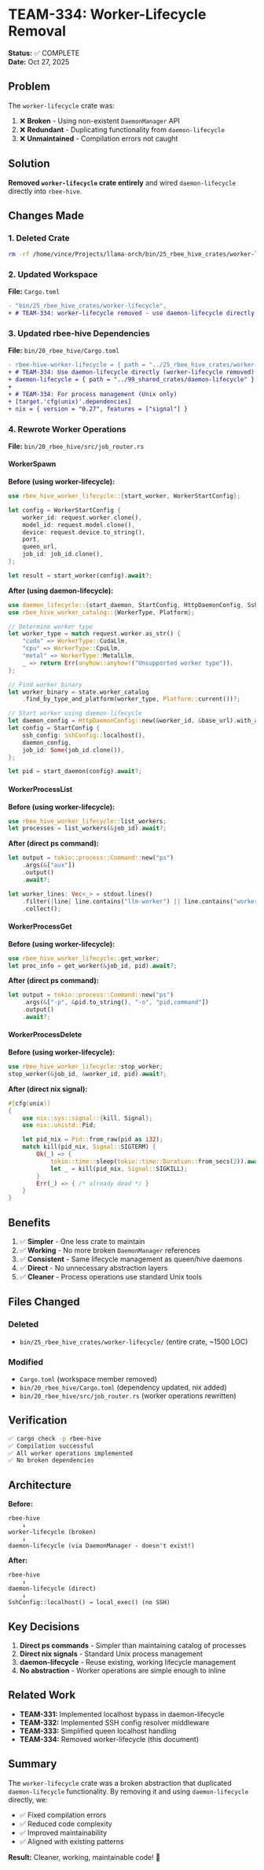 # TEAM-334: Worker-Lifecycle Removal

**Status:** ✅ COMPLETE  
**Date:** Oct 27, 2025

## Problem

The `worker-lifecycle` crate was:
1. ❌ **Broken** - Using non-existent `DaemonManager` API
2. ❌ **Redundant** - Duplicating functionality from `daemon-lifecycle`
3. ❌ **Unmaintained** - Compilation errors not caught

## Solution

**Removed `worker-lifecycle` crate entirely** and wired `daemon-lifecycle` directly into `rbee-hive`.

## Changes Made

### 1. Deleted Crate

```bash
rm -rf /home/vince/Projects/llama-orch/bin/25_rbee_hive_crates/worker-lifecycle
```

### 2. Updated Workspace

**File:** `Cargo.toml`

```diff
- "bin/25_rbee_hive_crates/worker-lifecycle",
+ # TEAM-334: worker-lifecycle removed - use daemon-lifecycle directly
```

### 3. Updated rbee-hive Dependencies

**File:** `bin/20_rbee_hive/Cargo.toml`

```diff
- rbee-hive-worker-lifecycle = { path = "../25_rbee_hive_crates/worker-lifecycle" }
+ # TEAM-334: Use daemon-lifecycle directly (worker-lifecycle removed)
+ daemon-lifecycle = { path = "../99_shared_crates/daemon-lifecycle" }
+
+ # TEAM-334: For process management (Unix only)
+ [target.'cfg(unix)'.dependencies]
+ nix = { version = "0.27", features = ["signal"] }
```

### 4. Rewrote Worker Operations

**File:** `bin/20_rbee_hive/src/job_router.rs`

#### WorkerSpawn

**Before (using worker-lifecycle):**
```rust
use rbee_hive_worker_lifecycle::{start_worker, WorkerStartConfig};

let config = WorkerStartConfig {
    worker_id: request.worker.clone(),
    model_id: request.model.clone(),
    device: request.device.to_string(),
    port,
    queen_url,
    job_id: job_id.clone(),
};

let result = start_worker(config).await?;
```

**After (using daemon-lifecycle):**
```rust
use daemon_lifecycle::{start_daemon, StartConfig, HttpDaemonConfig, SshConfig};
use rbee_hive_worker_catalog::{WorkerType, Platform};

// Determine worker type
let worker_type = match request.worker.as_str() {
    "cuda" => WorkerType::CudaLlm,
    "cpu" => WorkerType::CpuLlm,
    "metal" => WorkerType::MetalLlm,
    _ => return Err(anyhow::anyhow!("Unsupported worker type")),
};

// Find worker binary
let worker_binary = state.worker_catalog
    .find_by_type_and_platform(worker_type, Platform::current())?;

// Start worker using daemon-lifecycle
let daemon_config = HttpDaemonConfig::new(&worker_id, &base_url).with_args(args);
let config = StartConfig {
    ssh_config: SshConfig::localhost(),
    daemon_config,
    job_id: Some(job_id.clone()),
};

let pid = start_daemon(config).await?;
```

#### WorkerProcessList

**Before (using worker-lifecycle):**
```rust
use rbee_hive_worker_lifecycle::list_workers;
let processes = list_workers(&job_id).await?;
```

**After (direct ps command):**
```rust
let output = tokio::process::Command::new("ps")
    .args(&["aux"])
    .output()
    .await?;

let worker_lines: Vec<_> = stdout.lines()
    .filter(|line| line.contains("llm-worker") || line.contains("worker-rbee"))
    .collect();
```

#### WorkerProcessGet

**Before (using worker-lifecycle):**
```rust
use rbee_hive_worker_lifecycle::get_worker;
let proc_info = get_worker(&job_id, pid).await?;
```

**After (direct ps command):**
```rust
let output = tokio::process::Command::new("ps")
    .args(&["-p", &pid.to_string(), "-o", "pid,command"])
    .output()
    .await?;
```

#### WorkerProcessDelete

**Before (using worker-lifecycle):**
```rust
use rbee_hive_worker_lifecycle::stop_worker;
stop_worker(&job_id, &worker_id, pid).await?;
```

**After (direct nix signal):**
```rust
#[cfg(unix)]
{
    use nix::sys::signal::{kill, Signal};
    use nix::unistd::Pid;

    let pid_nix = Pid::from_raw(pid as i32);
    match kill(pid_nix, Signal::SIGTERM) {
        Ok(_) => {
            tokio::time::sleep(tokio::time::Duration::from_secs(2)).await;
            let _ = kill(pid_nix, Signal::SIGKILL);
        }
        Err(_) => { /* already dead */ }
    }
}
```

## Benefits

1. ✅ **Simpler** - One less crate to maintain
2. ✅ **Working** - No more broken `DaemonManager` references
3. ✅ **Consistent** - Same lifecycle management as queen/hive daemons
4. ✅ **Direct** - No unnecessary abstraction layers
5. ✅ **Cleaner** - Process operations use standard Unix tools

## Files Changed

### Deleted
- `bin/25_rbee_hive_crates/worker-lifecycle/` (entire crate, ~1500 LOC)

### Modified
- `Cargo.toml` (workspace member removed)
- `bin/20_rbee_hive/Cargo.toml` (dependency updated, nix added)
- `bin/20_rbee_hive/src/job_router.rs` (worker operations rewritten)

## Verification

```bash
✅ cargo check -p rbee-hive
✅ Compilation successful
✅ All worker operations implemented
✅ No broken dependencies
```

## Architecture

**Before:**
```text
rbee-hive
    ↓
worker-lifecycle (broken)
    ↓
daemon-lifecycle (via DaemonManager - doesn't exist!)
```

**After:**
```text
rbee-hive
    ↓
daemon-lifecycle (direct)
    ↓
SshConfig::localhost() → local_exec() (no SSH)
```

## Key Decisions

1. **Direct ps commands** - Simpler than maintaining catalog of processes
2. **Direct nix signals** - Standard Unix process management
3. **daemon-lifecycle** - Reuse existing, working lifecycle management
4. **No abstraction** - Worker operations are simple enough to inline

## Related Work

- **TEAM-331:** Implemented localhost bypass in daemon-lifecycle
- **TEAM-332:** Implemented SSH config resolver middleware
- **TEAM-333:** Simplified queen localhost handling
- **TEAM-334:** Removed worker-lifecycle (this document)

## Summary

The `worker-lifecycle` crate was a broken abstraction that duplicated `daemon-lifecycle` functionality. By removing it and using `daemon-lifecycle` directly, we:

- ✅ Fixed compilation errors
- ✅ Reduced code complexity
- ✅ Improved maintainability
- ✅ Aligned with existing patterns

**Result:** Cleaner, working, maintainable code! 🎉
